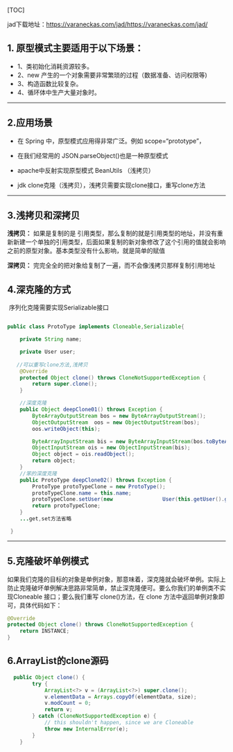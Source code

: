 [TOC]

jad下载地址：https://varaneckas.com/jad/https://varaneckas.com/jad/

## 1. 原型模式主要适用于以下场景：

- 1、类初始化消耗资源较多。
- 2、new 产生的一个对象需要非常繁琐的过程（数据准备、访问权限等)
- 3、构造函数比较复杂。
- 4、循环体中生产大量对象时。

---

## 2.应用场景

- 在 Spring 中，原型模式应用得非常广泛。例如 scope=“prototype”，

- 在我们经常用的 JSON.parseObject()也是一种原型模式

- apache中反射实现原型模式 BeanUtils （浅拷贝）
- jdk clone克隆（浅拷贝），浅拷贝需要实现clone接口，重写clone方法

---

## 3.浅拷贝和深拷贝

**浅拷贝：** 如果是复制的是 引用类型，那么复制的就是引用类型的地址，并没有重新新建一个单独的引用类型，后面如果复制的新对象修改了这个引用的值就会影响之前的原型对象。基本类型没有什么影响，就是简单的赋值

**深拷贝：** 完完全全的把对象给复制了一遍，而不会像浅拷贝那样复制引用地址

## 4.深克隆的方式

​    序列化克隆需要实现Serializable接口

```java

public class ProtoType implements Cloneable,Serializable{

    private String name;

    private User user;
    
   //可以重写clone方法,浅拷贝
    @Override
    protected Object clone() throws CloneNotSupportedException {
        return super.clone();
    }

    //深度克隆
    public Object deepClone01() throws Exception {
        ByteArrayOutputStream bos = new ByteArrayOutputStream();
        ObjectOutputStream  oos = new ObjectOutputStream(bos);
        oos.writeObject(this);

        ByteArrayInputStream bis = new ByteArrayInputStream(bos.toByteArray());
        ObjectInputStream ois = new ObjectInputStream(bis);
        Object object = ois.readObject();
        return object;
    }
	//笨的深度克隆
    public ProtoType deepClone02() throws Exception {
        ProtoType protoTypeClone = new ProtoType();
        protoTypeClone.name = this.name;
        protoTypeClone.setUser(new                User(this.getUser().getuName(),this.getUser().getAge()));
        return protoTypeClone;
    }
    ...get,set方法省略

 }
```
---

## 5.克隆破坏单例模式
   如果我们克隆的目标的对象是单例对象，那意味着，深克隆就会破坏单例。实际上防止克隆破坏单例解决思路非常简单，禁止深克隆便可。要么你我们的单例类不实现Cloneable 接口；要么我们重写 clone()方法，在 clone 方法中返回单例对象即可，具体代码如下：

```java
@Override
protected Object clone() throws CloneNotSupportedException {
	return INSTANCE;
}
```

## 6.ArrayList的clone源码

```java
  public Object clone() {
        try {
            ArrayList<?> v = (ArrayList<?>) super.clone();
            v.elementData = Arrays.copyOf(elementData, size);
            v.modCount = 0;
            return v;
        } catch (CloneNotSupportedException e) {
            // this shouldn't happen, since we are Cloneable
            throw new InternalError(e);
        }
    }
```

